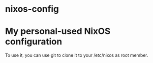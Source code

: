 # nixos-config
# My personal-used NixOS configuration
  To use it, you can use git to clone it to your /etc/nixos as root member.
